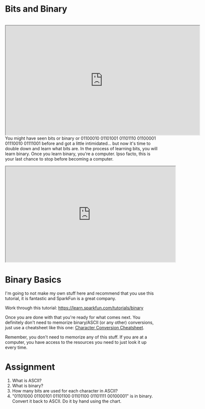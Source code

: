 # Bits and Binary

 <iframe allowfullscreen height="360" src="https://www.youtube.com/embed/rrjqVaspsLY?wmode=opaque" width="640"></iframe>You
might have seen bits or binary or 01100010 01101001 01101110 01100001
01110010 01111001 before and got a little intimidated... but now it's
time to double down and learn what bits are. In the process of learning
bits, you will learn binary. Once you learn binary, you're a computer.
Ipso facto, this is your last chance to stop before becoming a computer.

<iframe allow="accelerometer; autoplay; clipboard-write; encrypted-media; gyroscope; picture-in-picture" allowfullscreen height="315" src="https://www.youtube.com/embed/DGhhOzzlS7w" title="YouTube video player" width="560">
</iframe>

# Binary Basics

I'm going to not make my own stuff here and recommend that you use this
tutorial, it is fantastic and SparkFun is a great company.

Work through this tutorial:
<a href="https://learn.sparkfun.com/tutorials/binary" rel="noopener"
target="_blank">https://learn.sparkfun.com/tutorials/binary</a>

Once you are done with that you're ready for what comes next. You
definitely don't need to memorize binary/ASCII (or any other)
conversions, just use a cheatsheet like this one:
<a href="https://catonmat.net/ascii-cheat-sheet" rel="noopener"
target="_blank">Character Conversion Cheatsheet</a>.

Remember, you don't need to memorize any of this stuff. If you are at a
computer, you have access to the resources you need to just look it up
every time.

# Assignment

1.  What is ASCII?
2.  What is binary?
3.  How many bits are used for each character in ASCII?
4.  "01101000 01100101 01101100 01101100 01101111 00100001" is in
    binary. Convert it back to ASCII. Do it by hand using the chart.
